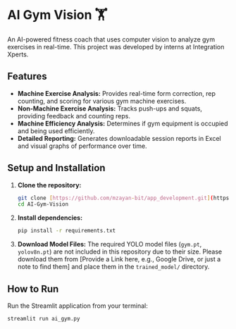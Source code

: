 # AI Gym Vision 🏋️

An AI-powered fitness coach that uses computer vision to analyze gym exercises in real-time. This project was developed by interns at Integration Xperts.

## Features
- **Machine Exercise Analysis:** Provides real-time form correction, rep counting, and scoring for various gym machine exercises.
- **Non-Machine Exercise Analysis:** Tracks push-ups and squats, providing feedback and counting reps.
- **Machine Efficiency Analysis:** Determines if gym equipment is occupied and being used efficiently.
- **Detailed Reporting:** Generates downloadable session reports in Excel and visual graphs of performance over time.

## Setup and Installation

1.  **Clone the repository:**
    ```bash
    git clone [https://github.com/mzayan-bit/app_development.git](https://github.com/mzayan-bit/app_development.git)
    cd AI-Gym-Vision
    ```

2.  **Install dependencies:**
    ```bash
    pip install -r requirements.txt
    ```

3.  **Download Model Files:**
    The required YOLO model files (`gym.pt`, `yolov8n.pt`) are not included in this repository due to their size. Please download them from [Provide a Link here, e.g., Google Drive, or just a note to find them] and place them in the `trained_model/` directory.

## How to Run

Run the Streamlit application from your terminal:
```bash
streamlit run ai_gym.py